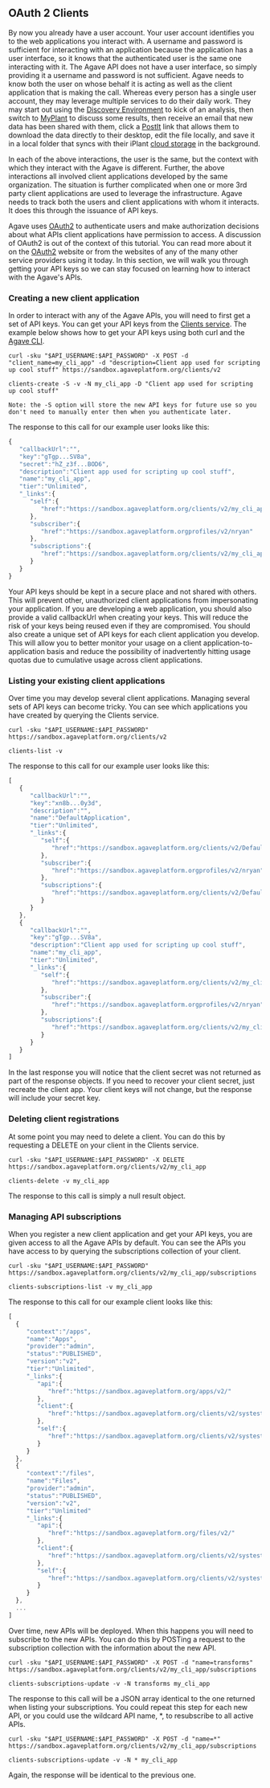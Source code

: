 ## OAuth 2 Clients

By now you already have a user account. Your user account identifies you to the web applications you interact with. A username and password is sufficient for interacting with an application because the application has a user interface, so it knows that the authenticated user is the same one interacting with it. The Agave API does not have a user interface, so simply providing it a username and password is not sufficient. Agave needs to know both the user on whose behalf it is acting as well as the client application that is making the call. Whereas every person has a single user account, they may leverage multiple services to do their daily work. They may start out using the <a href="https://de.iplantcollaborative.org" title="iPlant Discovery Environment" target="_blank">Discovery Environment</a> to kick of an analysis, then switch to <a href="https://my-plant.org/" title="MyPlant" target="_blank">MyPlant</a> to discuss some results, then receive an email that new data has been shared with them, click a <a href="https://agaveplatform.org/pre-authenticated-url-shortening-with-postits/" title="Pre-Authenticated URL Shortening with PostIts">PostIt</a> link that allows them to download the data directly to their desktop, edit the file locally, and save it in a local folder that syncs with their iPlant <a href="http://www.iplantcollaborative.org/discover/data-store" title="iPlant Data Store" target="_blank">cloud storage</a> in the background.

In each of the above interactions, the user is the same, but the context with which they interact with the Agave is different. Further, the above interactions all involved client applications developed by the same organization. The situation is further complicated when one or more 3rd party client applications are used to leverage the infrastructure. Agave needs to track both the users and client applications with whom it interacts. It does this through the issuance of API keys.

Agave uses <a href="http://oauth.net/2" title="OAuth2" target="_blank">OAuth2</a> to authenticate users and make authorization decisions about what APIs client applications have permission to access. A discussion of OAuth2 is out of the context of this tutorial. You can read more about it on the <a href="http://oauth.net/2" title="OAuth2" target="_blank">OAuth2</a> website or from the websites of any of the many other service providers using it today. In this section, we will walk you through getting your API keys so we can stay focused on learning how to interact with the Agave's APIs.

### Creating a new client application  

In order to interact with any of the Agave APIs, you will need to first get a set of API keys. You can get your API keys from the <a href="https://agaveplatform.org/live-docs/#!/clients/create_post_1" title="Clients API">Clients service</a>. The example below shows how to get your API keys using both curl and the <a href="https://agaveplatform.org/agave-cli/" title="Agave CLI">Agave CLI</a>.

```shell
curl -sku "$API_USERNAME:$API_PASSWORD" -X POST -d "client_name=my_cli_app" -d "description=Client app used for scripting up cool stuff" https://sandbox.agaveplatform.org/clients/v2
```

```plaintext
clients-create -S -v -N my_cli_app -D "Client app used for scripting up cool stuff"
```
    Note: the -S option will store the new API keys for future use so you don't need to manually enter then when you authenticate later.


The response to this call for our example user looks like this:

```javascript
{  
   "callbackUrl":"",
   "key":"gTgp...SV8a",
   "secret":"hZ_z3f...BOD6",
   "description":"Client app used for scripting up cool stuff",
   "name":"my_cli_app",
   "tier":"Unlimited",
   "_links":{  
      "self":{  
         "href":"https://sandbox.agaveplatform.org/clients/v2/my_cli_app"
      },
      "subscriber":{  
         "href":"https://sandbox.agaveplatform.orgprofiles/v2/nryan"
      },
      "subscriptions":{  
         "href":"https://sandbox.agaveplatform.org/clients/v2/my_cli_app/subscriptions/"
      }
   }
}
```

Your API keys should be kept in a secure place and not shared with others. This will prevent other, unauthorized client applications from impersonating your application. If you are developing a web application, you should also provide a valid callbackUrl when creating your keys. This will reduce the risk of your keys being reused even if they are compromised. You should also create a unique set of API keys for each client application you develop. This will allow you to better monitor your usage on a client application-to-application basis and reduce the possibility of inadvertently hitting usage quotas due to cumulative usage across client applications.

### Listing your existing client applications  

Over time you may develop several client applications. Managing several sets of API keys can become tricky. You can see which applications you have created by querying the Clients service.

```shell
curl -sku "$API_USERNAME:$API_PASSWORD" https://sandbox.agaveplatform.org/clients/v2
```

```plaintext
clients-list -v
```

The response to this call for our example user looks like this:

```javascript
[  
   {  
      "callbackUrl":"",
      "key":"xn8b...0y3d",
      "description":"",
      "name":"DefaultApplication",
      "tier":"Unlimited",
      "_links":{  
         "self":{  
            "href":"https://sandbox.agaveplatform.org/clients/v2/DefaultApplication"
         },
         "subscriber":{  
            "href":"https://sandbox.agaveplatform.orgprofiles/v2/nryan"
         },
         "subscriptions":{  
            "href":"https://sandbox.agaveplatform.org/clients/v2/DefaultApplication/subscriptions/"
         }
      }
   },
   {  
      "callbackUrl":"",
      "key":"gTgp...SV8a",
      "description":"Client app used for scripting up cool stuff",
      "name":"my_cli_app",
      "tier":"Unlimited",
      "_links":{  
         "self":{  
            "href":"https://sandbox.agaveplatform.org/clients/v2/my_cli_app"
         },
         "subscriber":{  
            "href":"https://sandbox.agaveplatform.orgprofiles/v2/nryan"
         },
         "subscriptions":{  
            "href":"https://sandbox.agaveplatform.org/clients/v2/my_cli_app/subscriptions/"
         }
      }
   }
]
```

<aside class="notice">In the last response you will notice that the client secret was not returned as part of the response objects. If you need to recover your client secret, just recreate the client app. Your client keys will not change, but the response will include your secret key.</aside>

### Deleting client registrations  

At some point you may need to delete a client. You can do this by requesting a DELETE on your client in the Clients service.

```shell
curl -sku "$API_USERNAME:$API_PASSWORD" -X DELETE https://sandbox.agaveplatform.org/clients/v2/my_cli_app
```

```plaintext
clients-delete -v my_cli_app
```


The response to this call is simply a null result object.

### Managing API subscriptions  

When you register a new client application and get your API keys, you are given access to all the Agave APIs by default. You can see the APIs you have access to by querying the subscriptions collection of your client.

```shell
curl -sku "$API_USERNAME:$API_PASSWORD" https://sandbox.agaveplatform.org/clients/v2/my_cli_app/subscriptions
```

```plaintext
clients-subscriptions-list -v my_cli_app
```


The response to this call for our example client looks like this:

```javascript
[
  {
     "context":"/apps",
     "name":"Apps",
     "provider":"admin",
     "status":"PUBLISHED",
     "version":"v2",
     "tier":"Unlimited",
     "_links":{
        "api":{
           "href":"https://sandbox.agaveplatform.org/apps/v2/"
        },
        "client":{
           "href":"https://sandbox.agaveplatform.org/clients/v2/systest_test_client"
        },
        "self":{
           "href":"https://sandbox.agaveplatform.org/clients/v2/systest_test_client/subscriptions/"
        }
     }   
  },
  {
     "context":"/files",
     "name":"Files",
     "provider":"admin",
     "status":"PUBLISHED",
     "version":"v2",
     "tier":"Unlimited"
     "_links":{
        "api":{
           "href":"https://sandbox.agaveplatform.org/files/v2/"
        },
        "client":{
           "href":"https://sandbox.agaveplatform.org/clients/v2/systest_test_client"
        },
        "self":{
           "href":"https://sandbox.agaveplatform.org/clients/v2/systest_test_client/subscriptions/"
        }
     }
  },
  ...
]
```

Over time, new APIs will be deployed. When this happens you will need to subscribe to the new APIs. You can do this by POSTing a request to the subscription collection with the information about the new API.

```shell
curl -sku "$API_USERNAME:$API_PASSWORD" -X POST -d "name=transforms" https://sandbox.agaveplatform.org/clients/v2/my_cli_app/subscriptions
```

```plaintext
clients-subscriptions-update -v -N transforms my_cli_app
```


The response to this call will be a JSON array identical to the one returned when listing your subscriptions. You could repeat this step for each new API, or you could use the wildcard API name, *, to resubscribe to all active APIs.

```shell
curl -sku "$API_USERNAME:$API_PASSWORD" -X POST -d "name=*" https://sandbox.agaveplatform.org/clients/v2/my_cli_app/subscriptions
```

```plaintext
clients-subscriptions-update -v -N * my_cli_app
```

Again, the response will be identical to the previous one.
